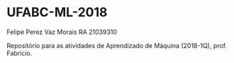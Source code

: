 ﻿# UFABC-ML-2018
Felipe Perez Vaz Morais RA 21039310

Repositório para as atividades de Aprendizado de Máquina (2018-1Q), prof. Fabricio.
